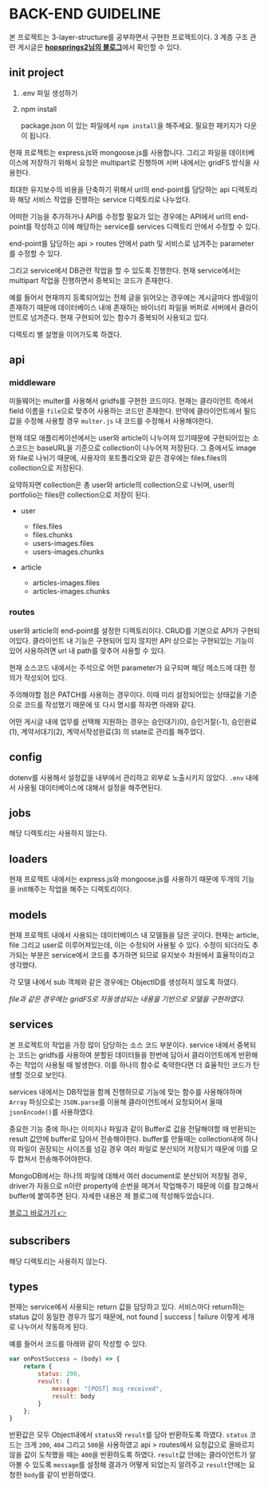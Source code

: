 # BACK-END GUIDELINE

본 프로젝트는 3-layer-structure를 공부하면서 구현한 프로젝트이다.
3 계층 구조 관련 게시글은 [**hopsprings2님의 블로그**](https://velog.io/@hopsprings2/%EA%B2%AC%EA%B3%A0%ED%95%9C-node.js-%ED%94%84%EB%A1%9C%EC%A0%9D%ED%8A%B8-%EC%95%84%ED%82%A4%ED%85%8D%EC%B3%90-%EC%84%A4%EA%B3%84%ED%95%98%EA%B8%B0)에서 확인할 수 있다.

## init project
1. .env 파일 생성하기
2. npm install

    package.json 이 있는 파일에서 `npm install`을 해주세요. 필요한 패키지가 다운이 됩니다.

현재 프로젝트는 express.js와 mongoose.js를 사용합니다. 그리고 파일을 데이터베이스에 저장하기 위해서 요청은 multipart로 진행하며 서버 내에서는 gridFS 방식을 사용한다.

최대한 유지보수의 비용을 단축하기 위해서 url의 end-point를 담당하는 api 디렉토리와 해당 서비스 작업을 진행하는 service 디렉토리로 나누었다.

어떠한 기능을 추가하거나 API를 수정할 필요가 있는 경우에는 API에서 url의 end-point를 작성하고 이에 해당하는 service를 services 디렉토리 안에서 수정할 수 있다. 

end-point를 담당하는 api > routes 안에서 path 및 서비스로 넘겨주는 parameter를 수정할 수 있다.

그리고 service에서 DB관련 작업을 할 수 있도록 진행한다. 현재 service에서는 multipart 작업을 진행하면서 중복되는 코드가 존재한다.

예를 들어서 현재까지 등록되어있는 전체 글을 읽어오는 경우에는 게시글마다 썸네일이 존재하기 때문에 데이터베이스 내에 존재하는 바이너리 파일을 버퍼로 서버에서 클라이언트로 넘겨준다. 현재 구현되어 있는 함수가 중복되어 사용되고 있다. 

디렉토리 별 설명을 이어가도록 하겠다.

## api
### middleware 
미들웨어는 multer를 사용해서 gridfs를 구현한 코드이다. 현재는 클라이언트 측에서 field 이름을 `file`으로 맞추어 사용하는 코드만 존재한다. 만약에 클라이언트에서 필드값을 수정해 사용할 경우 `multer.js` 내 코드를 수정해서 사용해야한다.

현재 데모 애플리케이션에서는 user와 article이 나누어져 있기때문에 구현되어있는 소스코드는 baseURL을 기준으로 collection이 나누어져 저장된다. 그 중에서도 image와 file로 나뉘기 때문에, 사용자의 포트폴리오와 같은 경우에는 files.files의 collection으로 저장된다. 

요약하자면 collection은 총 user와 article의 collection으로 나뉘며, user의 portfolio는 files란 collection으로 저장이 된다.

- user
    - files.files
    - files.chunks
    - users-images.files
    - users-images.chunks

- article
    - articles-images.files
    - articles-images.chunks

### routes
user와 article의 end-point를 설정한 디렉토리이다. CRUD를 기본으로 API가 구현되어있다. 클라이언트 내 기능은 구현되어 있지 않지만 API 상으로는 구현되있는 기능이 있어 사용하려면 url 내 path를 맞추어 사용할 수 있다. 

현재 소스코드 내에서는 주석으로 어떤 parameter가 요구되며 해당 메소드에 대한 정의가 작성되어 있다.

주의해야할 점은 PATCH를 사용하는 경우이다. 이때 미리 설정되어있는 상태값을 기준으로 코드를 작성했기 때문에 또 다시 명시를 하자면 아래와 같다.

어떤 게시글 내에 업무를 선택해 지원하는 경우는 승인대기(0), 승인거절(-1), 승인완료(1), 계약서대기(2), 계약서작성완료(3) 의 state로 관리를 해주었다. 

## config
dotenv를 사용해서 설정값을 내부에서 관리하고 외부로 노출시키지 않았다. `.env` 내에서 사용될 데이터베이스에 대해서 설정을 해주면된다.

## jobs
해당 디렉토리는 사용하지 않는다.

## loaders
현재 프로젝트 내에서는 express.js와 mongoose.js를 사용하기 때문에 두개의 기능을 init해주는 작업을 해주는 디렉토리이다.

## models
현재 프로젝트 내에서 사용되는 데이터베이스 내 모델들을 담은 곳이다. 현재는 article, file 그리고 user로 이루어져있는데, 이는 수정되어 사용될 수 있다. 수정이 되더라도 추가되는 부분은 service에서 코드를 추가하면 되므로 유지보수 차원에서 효율적이라고 생각했다. 

각 모델 내에서 sub 객체와 같은 경우에는 ObjectID를 생성하지 않도록 하였다.

*file과 같은 경우에는 gridFS로 자동생성되는 내용을 기반으로 모델을 구현하였다.*

## services
본 프로젝트의 작업을 가장 많이 담당하는 소스 코드 부분이다. service 내에서 중복되는 코드는 gridfs를 사용하여 분할된 데이터들을 한번에 담아서 클라이언트에게 반환해주는 작업이 사용될 때 발생한다. 이를 하나의 함수로 축약한다면 더 효율적인 코드가 탄생할 것으로 보인다. 

services 내에서는 DB작업을 함께 진행하므로 기능에 맞는 함수를 사용해야하며 `Array` 파싱으로는 `JSON.parse`를 이용해 클라이언트에서 요청되어서 올때 `jsonEncode()`를 사용하였다. 

중요한 기능 중에 하나는 이미지나 파일과 같이 Buffer로 값을 전달해야할 때 반환되는 result 값안에 buffer로 담아서 전송해야한다. buffer를 만들때는 collection내에 하나의 파일이 권장되는 사이즈를 넘길 경우 여러 파일로 분산되어 저장되기 때문에 이를 모두 합쳐서 전송해주어야한다.

MongoDB에서는 하나의 파일에 대해서 여러 document로 분산되어 저장될 경우, driver가 자동으로 n이란 property에 순번을 매겨서 작업해주기 때문에 이를 참고해서 buffer에 붙여주면 된다. 자세한 내용은 제 블로그에 작성해두었습니다. 

[블로그 바로가기 👉](https://velog.io/@seunghwanly/Flutter-Express.js-MongoDB-%ED%8C%8C%EC%9D%BC-%EC%97%85%EB%A1%9C%EB%93%9CFile-Upload-1)

## subscribers
해당 디렉토리는 사용하지 않는다.

## types
현재는 service에서 사용되는 return 값을 담당하고 있다. 서비스마다 return하는 status 값이 동일한 경우가 많기 때문에, not found | success | failure 이렇게 세개로 나누어서 작동하게 된다. 

예를 들어서 코드를 아래와 같이 작성할 수 있다.
```js
var onPostSuccess = (body) => {
    return {
        status: 200,
        result: {
            message: "[POST] msg received",
            result: body
        }
    };
}
```
반환값은 모두 Object내에서 `status`와 `result`를 담아 반환하도록 하였다. `status` 코드는 크게 `200`, `404` 그리고 `500`을 사용하였고 api > routes에서 요청값으로 올바르지 않을 값이 도착했을 때는 `400`을 반환하도록 하였다. `result`값 안에는 클라이언트가 알아볼 수 있도록 `message`를 설정해 결과가 어떻게 되었는지 알려주고 `result`안에는 요청한 `body`를 같이 반환하였다. 